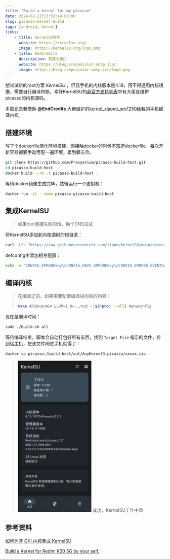 ```yaml
---
title: "Build a kernel for my picasso"
date: 2024-02-12T13:53:49+08:00
slug: picasso-kernel-build
tags: [android, kernel]
links:
    - title: KernelSU官网
      website: https://kernelsu.org/
      image: https://kernelsu.org/logo.png
    - title: EndCredits
      description: 赞美大佬🌟
      website: https://blog.crepuscular-aosp.icu/
      image: https://blog.crepuscular-aosp.icu/logo.png
---
```


想试试新的root方案 *KernelSU* ，但我手机的内核版本是4.19，用不得通用内核镜像，需要自行编译内核，幸好KernelSU的[非官方支持列表](https://kernelsu.org/zh_CN/guide/unofficially-support-devices.html)中有大佬在维护picasso的内核源码。

本篇记录我借助 **@EndCredits** 大佬维护的[kernel_xiaomi_sm7250](https://github.com/EndCredits/kernel_xiaomi_sm7250)给我的手机编译内核。

## 搭建环境

写了个dockerfile简化环境搭建，刚接触docker的时候不知道dockerfile，每次开新容器都要手动再配一遍环境，累到癫去😢。

```sh
git clone https://github.com/Proxyerium/picasso-build-host.git
cd picasso-build-host
docker build --rm -t picasso-build-host .
```

等待docker镜像生成完毕，然後运行一个虚拟机：

```sh
docker run -it --name picasso picasso-build-host
```

## 集成KernelSU

> 如果curl连接失败的话，换个DNS试试

将KernelSU添加到内核源码的根目录：

```sh
curl -LSs "https://raw.githubusercontent.com/tiann/KernelSU/main/kernel/setup.sh" | bash -
```

defconfig中添加相关配置：

```sh
echo -e "CONFIG_KPROBES=y\nCONFIG_HAVE_KPROBES=y\nCONFIG_KPROBE_EVENTS=y" >> ./arch/arm64/configs/vendor/picasso_user_defconfig
```

## 编译内核

> 在编译之前，如果需要配置编译进内核的内容：
> ```sh
> make ARCH=arm64 LLVM=1 O=../out -j$(nproc --all) menuconfig
> ```

现在是编译时间：

```sh
sudo ./build.sh all
```

等待编译结束，脚本会自动打包好所有东西，找到 `Target File` 指示的文件，传到宿主机，把该文件刷进手机就得了：

```sh
docker cp picasso:/build-host/out/AnyKernel3-picasso/xxxxx.zip .
```

> <img src="kernelsu.webp" style="width: 50%; height: auto;">
> 成功，KernelSU工作中😋

## 参考资料

[如何为非 GKI 内核集成 KernelSU](https://kernelsu.org/zh_CN/guide/how-to-integrate-for-non-gki.html)

[Build a Kernel for Redmi K30 5G by your self.](https://blog.crepuscular-aosp.icu/blogs/linux/build-kernel.html)
